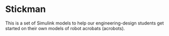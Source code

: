 # Stickman
This is a set of Simulink models to help our engineering-design students get started on their own models of robot acrobats (acrobots).
